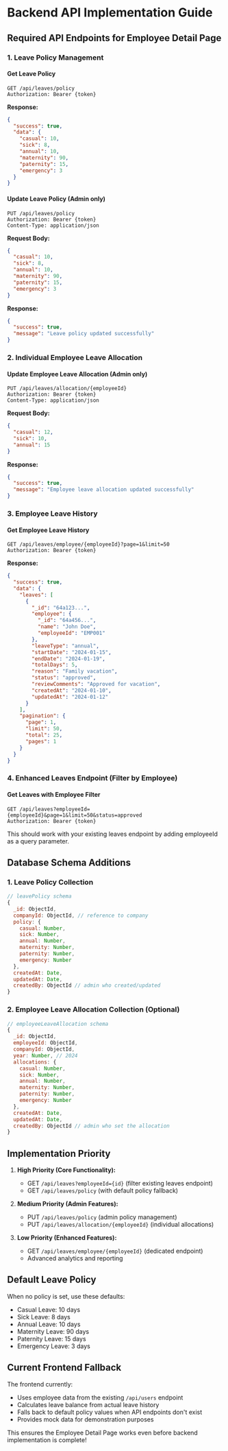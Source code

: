 # Backend API Implementation Guide

## Required API Endpoints for Employee Detail Page

### 1. Leave Policy Management

#### Get Leave Policy
```http
GET /api/leaves/policy
Authorization: Bearer {token}
```

**Response:**
```json
{
  "success": true,
  "data": {
    "casual": 10,
    "sick": 8,
    "annual": 10,
    "maternity": 90,
    "paternity": 15,
    "emergency": 3
  }
}
```

#### Update Leave Policy (Admin only)
```http
PUT /api/leaves/policy
Authorization: Bearer {token}
Content-Type: application/json
```

**Request Body:**
```json
{
  "casual": 10,
  "sick": 8,
  "annual": 10,
  "maternity": 90,
  "paternity": 15,
  "emergency": 3
}
```

**Response:**
```json
{
  "success": true,
  "message": "Leave policy updated successfully"
}
```

### 2. Individual Employee Leave Allocation

#### Update Employee Leave Allocation (Admin only)
```http
PUT /api/leaves/allocation/{employeeId}
Authorization: Bearer {token}
Content-Type: application/json
```

**Request Body:**
```json
{
  "casual": 12,
  "sick": 10,
  "annual": 15
}
```

**Response:**
```json
{
  "success": true,
  "message": "Employee leave allocation updated successfully"
}
```

### 3. Employee Leave History

#### Get Employee Leave History
```http
GET /api/leaves/employee/{employeeId}?page=1&limit=50
Authorization: Bearer {token}
```

**Response:**
```json
{
  "success": true,
  "data": {
    "leaves": [
      {
        "_id": "64a123...",
        "employee": {
          "_id": "64a456...",
          "name": "John Doe",
          "employeeId": "EMP001"
        },
        "leaveType": "annual",
        "startDate": "2024-01-15",
        "endDate": "2024-01-19",
        "totalDays": 5,
        "reason": "Family vacation",
        "status": "approved",
        "reviewComments": "Approved for vacation",
        "createdAt": "2024-01-10",
        "updatedAt": "2024-01-12"
      }
    ],
    "pagination": {
      "page": 1,
      "limit": 50,
      "total": 25,
      "pages": 1
    }
  }
}
```

### 4. Enhanced Leaves Endpoint (Filter by Employee)

#### Get Leaves with Employee Filter
```http
GET /api/leaves?employeeId={employeeId}&page=1&limit=50&status=approved
Authorization: Bearer {token}
```

This should work with your existing leaves endpoint by adding employeeId as a query parameter.

## Database Schema Additions

### 1. Leave Policy Collection
```javascript
// leavePolicy schema
{
  _id: ObjectId,
  companyId: ObjectId, // reference to company
  policy: {
    casual: Number,
    sick: Number,
    annual: Number,
    maternity: Number,
    paternity: Number,
    emergency: Number
  },
  createdAt: Date,
  updatedAt: Date,
  createdBy: ObjectId // admin who created/updated
}
```

### 2. Employee Leave Allocation Collection (Optional)
```javascript
// employeeLeaveAllocation schema
{
  _id: ObjectId,
  employeeId: ObjectId,
  companyId: ObjectId,
  year: Number, // 2024
  allocations: {
    casual: Number,
    sick: Number,
    annual: Number,
    maternity: Number,
    paternity: Number,
    emergency: Number
  },
  createdAt: Date,
  updatedAt: Date,
  createdBy: ObjectId // admin who set the allocation
}
```

## Implementation Priority

1. **High Priority (Core Functionality):**
   - GET `/api/leaves?employeeId={id}` (filter existing leaves endpoint)
   - GET `/api/leaves/policy` (with default policy fallback)

2. **Medium Priority (Admin Features):**
   - PUT `/api/leaves/policy` (admin policy management)
   - PUT `/api/leaves/allocation/{employeeId}` (individual allocations)

3. **Low Priority (Enhanced Features):**
   - GET `/api/leaves/employee/{employeeId}` (dedicated endpoint)
   - Advanced analytics and reporting

## Default Leave Policy

When no policy is set, use these defaults:
- Casual Leave: 10 days
- Sick Leave: 8 days  
- Annual Leave: 10 days
- Maternity Leave: 90 days
- Paternity Leave: 15 days
- Emergency Leave: 3 days

## Current Frontend Fallback

The frontend currently:
- Uses employee data from the existing `/api/users` endpoint
- Calculates leave balance from actual leave history
- Falls back to default policy values when API endpoints don't exist
- Provides mock data for demonstration purposes

This ensures the Employee Detail Page works even before backend implementation is complete!